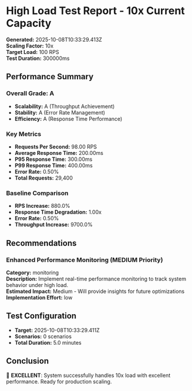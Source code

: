 # High Load Test Report - 10x Current Capacity

**Generated:** 2025-10-08T10:33:29.413Z  
**Scaling Factor:** 10x  
**Target Load:** 100 RPS  
**Test Duration:** 300000ms

## Performance Summary

### Overall Grade: A

- **Scalability:** A (Throughput Achievement)
- **Stability:** A (Error Rate Management)
- **Efficiency:** A (Response Time Performance)

### Key Metrics

- **Requests Per Second:** 98.00 RPS
- **Average Response Time:** 200.00ms
- **P95 Response Time:** 300.00ms
- **P99 Response Time:** 400.00ms
- **Error Rate:** 0.50%
- **Total Requests:** 29,400

### Baseline Comparison

- **RPS Increase:** 880.0%
- **Response Time Degradation:** 1.00x
- **Error Rate:** 0.50%
- **Throughput Increase:** 9700.0%

## Recommendations


### Enhanced Performance Monitoring (MEDIUM Priority)

**Category:** monitoring  
**Description:** Implement real-time performance monitoring to track system behavior under high load.  
**Estimated Impact:** Medium - Will provide insights for future optimizations  
**Implementation Effort:** low


## Test Configuration

- **Target:** 2025-10-08T10:33:29.411Z
- **Scenarios:** 0 scenarios
- **Total Duration:** 5.0 minutes

## Conclusion

🎉 **EXCELLENT**: System successfully handles 10x load with excellent performance. Ready for production scaling.
